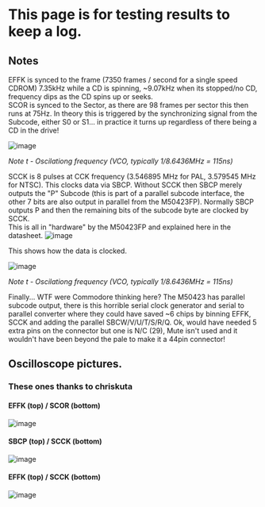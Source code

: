 # This page is for testing results to keep a log. 

## Notes

EFFK is synced to the frame (7350 frames / second for a single speed CDROM) 7.35kHz while a CD is spinning, ~9.07kHz when its stopped/no CD, frequency dips as the CD spins up or seeks.   
SCOR is synced to the Sector, as there are 98 frames per sector this then runs at 75Hz. In theory this is triggered by the synchronizing signal from the Subcode, either S0 or S1... in practice it turns up regardless of there being a CD in the drive!   

![image](https://github.com/user-attachments/assets/282616fb-a77e-4455-ba26-271e813d1896)

_*Note* t - Oscilationg frequency (VCO, typically 1/8.6436MHz = 115ns)_


SCCK is 8 pulses at CCK frequency (3.546895 MHz for PAL, 3.579545 MHz for NTSC). This clocks data via SBCP. Without SCCK then SBCP merely outputs the "P" Subcode (this is part of a parallel subcode interface, the other 7 bits are also output in parallel from the M50423FP). Normally SBCP outputs P and then the remaining bits of the subcode byte are clocked by SCCK.   
This is all in "hardware" by the M50423FP and explained here in the datasheet.
![image](https://github.com/user-attachments/assets/05e1c2eb-4849-4fdd-853b-4a03d5a85a07)

This shows how the data is clocked.

![image](https://github.com/user-attachments/assets/4953c02e-5d2b-439d-89a5-50b7e1cd2652)

_*Note* t - Oscilationg frequency (VCO, typically 1/8.6436MHz = 115ns)_


Finally... WTF were Commodore thinking here? The M50423 has parallel subcode output, there is this horrible serial clock generator and serial to parallel converter where they could have saved ~6 chips by binning EFFK, SCCK and adding the parallel SBCW/V/U/T/S/R/Q. Ok, would have needed 5 extra pins on the connector but one is N/C (29), Mute isn't used and it wouldn't have been beyond the pale to make it a 44pin connector!


## Oscilloscope pictures. 

### These ones thanks to chriskuta

#### EFFK (top) / SCOR (bottom)
![image](https://github.com/user-attachments/assets/61c7fd66-0f9a-45d9-9f12-04d315a0344f)
#### SBCP (top) / SCCK (bottom)
![image](https://github.com/user-attachments/assets/c5d7332d-72bb-4f06-a828-14f7ade68b37)
#### EFFK (top) / SCCK (bottom)
![image](https://github.com/user-attachments/assets/d6224742-067b-4971-b8d0-3a659ab37855)




